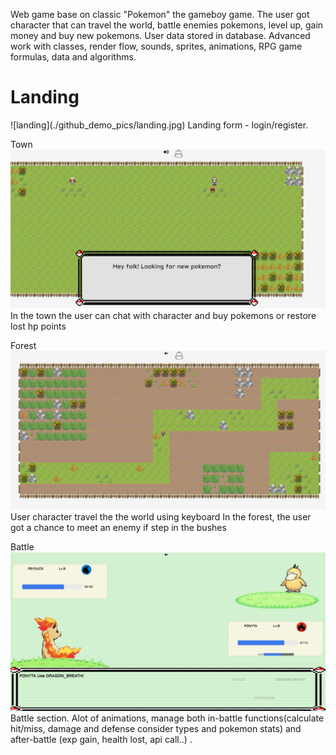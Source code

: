 Web game base on classic "Pokemon" the gameboy game. The user got character that can travel the world, battle enemies pokemons, level up, gain money and buy new pokemons. User data stored in database.
Advanced work with classes, render flow, sounds, sprites, animations, RPG game formulas, data and algorithms.


<h1>Landing</h1>
![landing](./github_demo_pics/landing.jpg)
Landing form - login/register.

Town
![town](./github_demo_pics/town.jpg)
In the town the user can chat with character and buy pokemons or restore lost hp points

Forest
![forest](./github_demo_pics/forest.jpg)
User character travel the the world using keyboard In the forest, the user got a chance to meet an enemy if step in the bushes

Battle
![battle](./github_demo_pics/battle.jpg)
Battle section. Alot of animations, manage both in-battle functions(calculate hit/miss, damage and defense consider types and pokemon stats) and after-battle (exp gain, health lost, api call..) .
